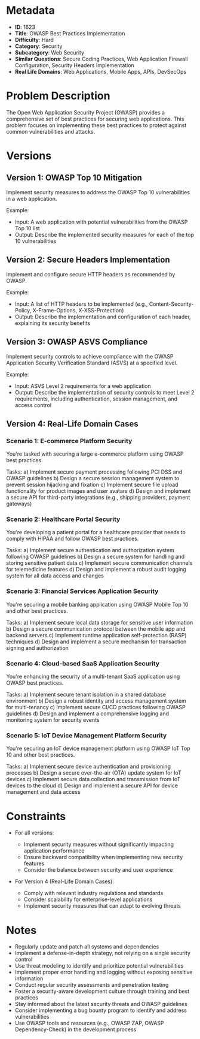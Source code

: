 # Metadata

- **ID**: 1623
- **Title**: OWASP Best Practices Implementation
- **Difficulty**: Hard
- **Category**: Security
- **Subcategory**: Web Security
- **Similar Questions**: Secure Coding Practices, Web Application Firewall Configuration, Security Headers Implementation
- **Real Life Domains**: Web Applications, Mobile Apps, APIs, DevSecOps

# Problem Description

The Open Web Application Security Project (OWASP) provides a comprehensive set of best practices for securing web applications. This problem focuses on implementing these best practices to protect against common vulnerabilities and attacks.

# Versions

## Version 1: OWASP Top 10 Mitigation

Implement security measures to address the OWASP Top 10 vulnerabilities in a web application.

Example:
- Input: A web application with potential vulnerabilities from the OWASP Top 10 list
- Output: Describe the implemented security measures for each of the top 10 vulnerabilities

## Version 2: Secure Headers Implementation

Implement and configure secure HTTP headers as recommended by OWASP.

Example:
- Input: A list of HTTP headers to be implemented (e.g., Content-Security-Policy, X-Frame-Options, X-XSS-Protection)
- Output: Describe the implementation and configuration of each header, explaining its security benefits

## Version 3: OWASP ASVS Compliance

Implement security controls to achieve compliance with the OWASP Application Security Verification Standard (ASVS) at a specified level.

Example:
- Input: ASVS Level 2 requirements for a web application
- Output: Describe the implementation of security controls to meet Level 2 requirements, including authentication, session management, and access control

## Version 4: Real-Life Domain Cases

### Scenario 1: E-commerce Platform Security

You're tasked with securing a large e-commerce platform using OWASP best practices.

Tasks:
a) Implement secure payment processing following PCI DSS and OWASP guidelines
b) Design a secure session management system to prevent session hijacking and fixation
c) Implement secure file upload functionality for product images and user avatars
d) Design and implement a secure API for third-party integrations (e.g., shipping providers, payment gateways)

### Scenario 2: Healthcare Portal Security

You're developing a patient portal for a healthcare provider that needs to comply with HIPAA and follow OWASP best practices.

Tasks:
a) Implement secure authentication and authorization system following OWASP guidelines
b) Design a secure system for handling and storing sensitive patient data
c) Implement secure communication channels for telemedicine features
d) Design and implement a robust audit logging system for all data access and changes

### Scenario 3: Financial Services Application Security

You're securing a mobile banking application using OWASP Mobile Top 10 and other best practices.

Tasks:
a) Implement secure local data storage for sensitive user information
b) Design a secure communication protocol between the mobile app and backend servers
c) Implement runtime application self-protection (RASP) techniques
d) Design and implement a secure mechanism for transaction signing and authorization

### Scenario 4: Cloud-based SaaS Application Security

You're enhancing the security of a multi-tenant SaaS application using OWASP best practices.

Tasks:
a) Implement secure tenant isolation in a shared database environment
b) Design a robust identity and access management system for multi-tenancy
c) Implement secure CI/CD practices following OWASP guidelines
d) Design and implement a comprehensive logging and monitoring system for security events

### Scenario 5: IoT Device Management Platform Security

You're securing an IoT device management platform using OWASP IoT Top 10 and other best practices.

Tasks:
a) Implement secure device authentication and provisioning processes
b) Design a secure over-the-air (OTA) update system for IoT devices
c) Implement secure data collection and transmission from IoT devices to the cloud
d) Design and implement a secure API for device management and data access

# Constraints

- For all versions:
  - Implement security measures without significantly impacting application performance
  - Ensure backward compatibility when implementing new security features
  - Consider the balance between security and user experience

- For Version 4 (Real-Life Domain Cases):
  - Comply with relevant industry regulations and standards
  - Consider scalability for enterprise-level applications
  - Implement security measures that can adapt to evolving threats

# Notes

- Regularly update and patch all systems and dependencies
- Implement a defense-in-depth strategy, not relying on a single security control
- Use threat modeling to identify and prioritize potential vulnerabilities
- Implement proper error handling and logging without exposing sensitive information
- Conduct regular security assessments and penetration testing
- Foster a security-aware development culture through training and best practices
- Stay informed about the latest security threats and OWASP guidelines
- Consider implementing a bug bounty program to identify and address vulnerabilities
- Use OWASP tools and resources (e.g., OWASP ZAP, OWASP Dependency-Check) in the development process